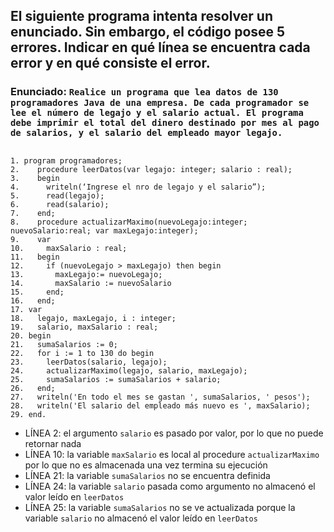 ## El siguiente programa intenta resolver un enunciado. Sin embargo, el código posee 5 errores. Indicar en qué línea se encuentra cada error y en qué consiste el error.
### Enunciado: `Realice un programa que lea datos de 130 programadores Java de una empresa. De cada programador se lee el número de legajo y el salario actual. El programa debe imprimir el total del dinero destinado por mes al pago de salarios, y el salario del empleado mayor legajo.`
##
```
1. program programadores;
2.    procedure leerDatos(var legajo: integer; salario : real);
3.    begin
4.      writeln(‘Ingrese el nro de legajo y el salario”);
5.      read(legajo);
6.      read(salario);
7.    end;
8.    procedure actualizarMaximo(nuevoLegajo:integer; nuevoSalario:real; var maxLegajo:integer);
9.    var
10.     maxSalario : real;
11.   begin
12.     if (nuevoLegajo > maxLegajo) then begin
13.       maxLegajo:= nuevoLegajo;
14.       maxSalario := nuevoSalario
15.     end;
16.   end;
17. var
18.   legajo, maxLegajo, i : integer;
19.   salario, maxSalario : real;
20. begin
21.   sumaSalarios := 0;
22.   for i := 1 to 130 do begin
23.     leerDatos(salario, legajo);
24.     actualizarMaximo(legajo, salario, maxLegajo);
25.     sumaSalarios := sumaSalarios + salario;
26.   end;
27.   writeln('En todo el mes se gastan ', sumaSalarios, ' pesos');
28.   writeln('El salario del empleado más nuevo es ', maxSalario);
29. end.
```

- LÍNEA 2: el argumento `salario` es pasado por valor, por lo que no puede retornar nada
- LÍNEA 10: la variable `maxSalario` es local al procedure `actualizarMaximo` por lo que no es almacenada una vez termina su ejecución
- LÍNEA 21: la variable `sumaSalarios` no se encuentra definida
- LÍNEA 24: la variable `salario` pasada como argumento no almacenó el valor leído en `leerDatos`
- LÍNEA 25: la variable `sumaSalarios` no se ve actualizada porque la variable `salario` no almacenó el valor leído en `leerDatos`
